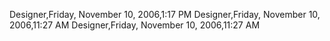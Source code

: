 ﻿Designer,Friday, November 10, 2006,1:17 PMDesigner,Friday, November 10, 2006,11:27 AMDesigner,Friday, November 10, 2006,11:27 AM